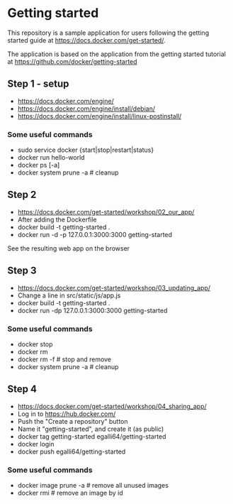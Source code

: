 # Getting started

This repository is a sample application for users following the getting started guide at https://docs.docker.com/get-started/.

The application is based on the application from the getting started tutorial at https://github.com/docker/getting-started

## Step 1 - setup
- https://docs.docker.com/engine/
- https://docs.docker.com/engine/install/debian/
- https://docs.docker.com/engine/install/linux-postinstall/

### Some useful commands
- sudo service docker {start|stop|restart|status}
- docker run hello-world
- docker ps [-a]
- docker system prune -a # cleanup

## Step 2
- https://docs.docker.com/get-started/workshop/02_our_app/
- After adding the Dockerfile
- docker build -t getting-started .
- docker run -d -p 127.0.0.1:3000:3000 getting-started

See the resulting web app on the browser

## Step 3
- https://docs.docker.com/get-started/workshop/03_updating_app/
- Change a line in src/static/js/app.js
- docker build -t getting-started .
- docker run -dp 127.0.0.1:3000:3000 getting-started

### Some useful commands
- docker stop <id>
- docker rm <id>
- docker rm -f <id>         # stop and remove
- docker system prune -a    # cleanup

## Step 4
- https://docs.docker.com/get-started/workshop/04_sharing_app/
- Log in to https://hub.docker.com/
- Push the "Create a repository" button
- Name it "getting-started", and create it (as public)
- docker tag getting-started egalli64/getting-started
- docker login
- docker push egalli64/getting-started

### Some useful commands
- docker image prune -a     # remove all unused images
- docker rmi <id>           # remove an image by id
